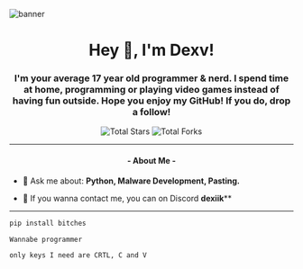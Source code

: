 ![banner](https://github.com/user-attachments/assets/4878bbe4-1fc8-459a-ad2c-9300477215ca)

<h1 align="center">Hey 👋, I'm Dexv!</h1>
<h3 align="center">I'm your average 17 year old programmer & nerd. I spend time at home, programming or playing video games instead of having fun outside. Hope you enjoy my GitHub! If you do, drop a follow!</h3>

<p align="center">
<img src="https://img.shields.io/badge/dynamic/json?&label=Total%20Stars&color=ff0000&style=flat&style=for-the-badge&query=%24.stars&url=https://api.github-star-counter.workers.dev/user/dexiikk" alt="Total Stars" ></a>
<img src="https://img.shields.io/badge/dynamic/json?&label=Total%20Forks&color=ff7700&style=flat&style=for-the-badge&query=%24.forks&url=https://api.github-star-counter.workers.dev/user/dexiikk" alt="Total Forks"></a> </p>

---

<h4 align="center">- About Me - </h4>

- 💬 Ask me about: **Python, Malware Development, Pasting.**

- 🌟 If you wanna contact me, you can on Discord **dexiik****

---


```python
pip install bitches
```
```python
Wannabe programmer
```
```sh-session
only keys I need are CRTL, C and V
```


